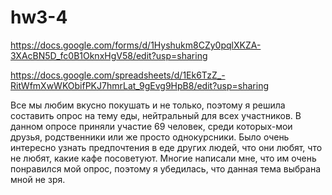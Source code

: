 # hw3-4
https://docs.google.com/forms/d/1Hyshukm8CZy0pqlXKZA-3XAcBN5D_fc0B1OknxHgV58/edit?usp=sharing

https://docs.google.com/spreadsheets/d/1Ek6TzZ_-RitWfmXwWKObifPKJ7hmrLat_9gEvg9HpB8/edit?usp=sharing

Все мы любим вкусно покушать и не только, поэтому я решила составить опрос на тему еды, нейтральный для всех участников. В данном опросе приняли участие 69 человек, среди которых-мои друзья, родственники или же просто однокурсники. Было очень интересно узнать предпочтения в еде других людей, что они любят, что не любят, какие кафе посоветуют. Многие написали мне, что им очень понравился мой опрос, поэтому я убедилась, что данная тема выбрана мной не зря.
